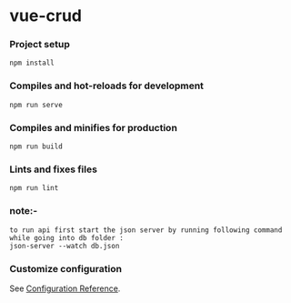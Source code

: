 # vue-crud

### Project setup
```
npm install
```

### Compiles and hot-reloads for development
```
npm run serve
```

### Compiles and minifies for production
```
npm run build
```

### Lints and fixes files
```
npm run lint
```
### note:-
```
to run api first start the json server by running following command while going into db folder :
json-server --watch db.json
```
### Customize configuration
See [Configuration Reference](https://cli.vuejs.org/config/).
